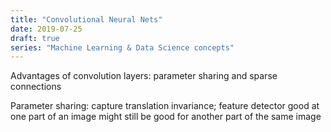 ```yaml
---
title: "Convolutional Neural Nets"
date: 2019-07-25
draft: true
series: "Machine Learning & Data Science concepts"
---
```


Advantages of convolution layers: parameter sharing and sparse connections

Parameter sharing: capture translation invariance; feature detector good at one part of an image might still be good for another part of the same image

